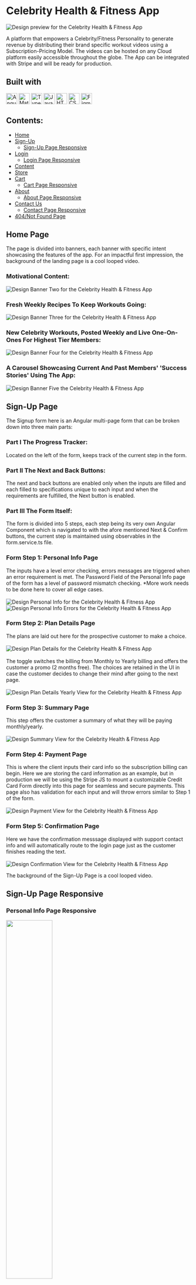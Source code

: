 # Celebrity Health & Fitness App
![Design preview for the Celebrity Health & Fitness App](finalProject/Design/Screenshots/Home/BannerOne.jpg)

A platform that empowers a Celebrity/Fitness Personality to generate revenue by distributing their brand specific workout videos using a Subscription-Pricing Model. The videos can be hosted on any Cloud platform easily accessible throughout the globe. The App can be integrated with Stripe and will be ready for production. 

## Built with
<img src="https://img.shields.io/badge/Angular-DD0031?style=for-the-badge&logo=angular&logoColor=white" alt="Angular icon" height="30" /> <img src="https://img.shields.io/badge/Material--UI-0081CB?style=for-the-badge&logo=material-ui&logoColor=white" alt="Material UI icon" height="30" /> <img src="https://img.shields.io/badge/TypeScript-007ACC?style=for-the-badge&logo=typescript&logoColor=white" alt="TypeScript icon" height="30" /> <img src="https://img.shields.io/badge/JavaScript-323330?style=for-the-badge&logo=javascript&logoColor=F7DF1E" alt="JavaScript icon" height="30" /> <img src="https://img.shields.io/badge/HTML5-E34F26?style=for-the-badge&logo=html5&logoColor=white" alt="HTML icon" height="30" /> <img src="https://img.shields.io/badge/CSS3-1572B6?style=for-the-badge&logo=css3&logoColor=white" alt="CSS icon" height="30" /> <img src="https://img.shields.io/badge/Figma-F24E1E?style=for-the-badge&logo=figma&logoColor=white" alt="Figma icon" height="30" />

## Contents:
   - [Home](#Home-Page)
   - [Sign-Up](#Sign-Up-Page)
     - [Sign-Up Page Responsive](#Sign-Up-Page-Responsive)
   - [Login](#Login-Page)
     - [Login Page Responsive](#Login-Page-Responsive)
   - [Content](#Content-Page)
   - [Store](#Store-Page)
   - [Cart](#Cart-Page)
     - [Cart Page Responsive](#Cart-Page-Responsive)
   - [About](#About-Page)
     - [About Page Responsive](#Abput-Page-Responsive)
   - [Contact Us](#Contact-Us-Page)
     - [Contact Page Responsive](#Abput-Page-Responsive)
   - [404/Not Found Page](#Not-Found-Page)

## Home Page

The page is divided into banners, each banner with specific intent showcasing the features of the app. For an impactful first impression, the background of the landing page is a cool looped video.

### Motivational Content:
![Design Banner Two for the Celebrity Health & Fitness App](finalProject/Design/Screenshots/Home/BannerTwo.jpg)

### Fresh Weekly Recipes To Keep Workouts Going:
![Design Banner Three for the Celebrity Health & Fitness App](finalProject/Design/Screenshots/Home/BannerThree.jpg)

### New Celebrity Workouts, Posted Weekly and Live One-On-Ones For Highest Tier Members:
![Design Banner Four for the Celebrity Health & Fitness App](finalProject/Design/Screenshots/Home/BannerFour.jpg)

### A Carousel Showcasing Current And Past Members' 'Success Stories' Using The App:
![Design Banner Five the Celebrity Health & Fitness App](finalProject/Design/Screenshots/Home/BannerFive.jpg)

## Sign-Up Page
The Signup form here is an Angular multi-page form that can be broken down into three main parts:

### Part I The Progress Tracker: 
Located on the left of the form, keeps track of the current step in the form.

### Part II The Next and Back Buttons: 
The next and back buttons are enabled only when the inputs are filled and each filled to specifications unique to each input and when the requirements are fulfilled, the Next button is enabled. 

### Part III The Form Itself:
The form is divided into 5 steps, each step being its very own Angular Component which is navigated to with the afore mentioned Next & Confirm buttons, the current step is maintained using observables in the form.service.ts file.

### Form Step 1: Personal Info Page
The inputs have a level error checking, errors messages are triggered when an error requirement is met. 
The Password Field of the Personal Info page of the form has a level of password mismatch checking. *More work needs to be done here to cover all edge cases.
<br/>
<br/>
![Design Personal Info for the Celebrity Health & Fitness App](finalProject/Design/Screenshots/Sign-Up/PersonalInfoPage.jpg)
<br/>
![Design Personal Info Errors for the Celebrity Health & Fitness App](finalProject/Design/Screenshots/Sign-Up/PersonalInfoPageErrors.jpg)
<br/>

### Form Step 2: Plan Details Page
The plans are laid out here for the prospective customer to make a choice.
<br/>
<br/>
![Design Plan Details for the Celebrity Health & Fitness App](finalProject/Design/Screenshots/Sign-Up/PlanDetailsPage.jpg)
<br/>
<br/>
The toggle switches the billing from Monthly to Yearly billing and offers the customer a promo (2 months free). The choices are retained in the UI in case the customer decides to change their mind after going to the next page. 
<br/>
<br/>
![Design Plan Details Yearly View for the Celebrity Health & Fitness App](finalProject/Design/Screenshots/Sign-Up/PlanDetailsYearlyViewPage.jpg)
<br/>

### Form Step 3: Summary Page
This step offers the customer a summary of what they will be paying monthly/yearly. 
<br/>
<br/>
![Design Summary View for the Celebrity Health & Fitness App](finalProject/Design/Screenshots/Sign-Up/SummaryPage.jpg)
<br/>

### Form Step 4: Payment Page
This is where the client inputs their card info so the subscription billing can begin. Here we are storing the card information as an example, but in production we will be using the Stripe JS to mount a customizable Credit Card Form directly into this page for seamless and secure payments. This page also has validation for each input and will throw errors similar to Step 1 of the form.
<br/>
<br/>
![Design Payment View for the Celebrity Health & Fitness App](finalProject/Design/Screenshots/Sign-Up/PaymentPage.jpg)
<br/>

### Form Step 5: Confirmation Page
Here we have the confirmation messsage displayed with support contact info and will automatically route to the login page just as the customer finishes reading the text. 
<br/>
<br/>
![Design Confirmation View for the Celebrity Health & Fitness App](finalProject/Design/Screenshots/Sign-Up/ConfirmationPage.jpg)

The background of the Sign-Up Page is a cool looped video. 

## Sign-Up Page Responsive

### Personal Info Page Responsive
<img src="finalProject/Design/Screenshots/Sign-Up/PersonalInfoResponsive.jpg" width=50% height=50%>

### Plan Details Page Responsive
<img src="finalProject/Design/Screenshots/Sign-Up/PlanDetailsResponsive.jpg" width=50% height=50%>

### Summary Page Responsive
<img src="finalProject/Design/Screenshots/Sign-Up/SummaryPageResponsive.jpg" width=50% height=50%>

### Payment Page Responsive
<img src="finalProject/Design/Screenshots/Sign-Up/PaymentPageResponsive.jpg" width=50% height=50%>

### Confirmation Page Responsive
<img src ="finalProject/Design/Screenshots/Sign-Up/ConfirmationPageResponsive.jpg" width=50% height=50%>

## Login Page
![Design Login for the Celebrity Health & Fitness App](finalProject/Design/Screenshots/LoginPage.jpg)

### Login Error
![Design Login Error for the Celebrity Health & Fitness App](finalProject/Design/Screenshots/LoginError.jpg)

## Login Page Responsive
Here the password is toggled to visible using an Angular directive. 
<br />
<br />
<img src="finalProject/Design/Screenshots/ShowOrHidePassword.jpg" width=50% height=50%>

## Content Page
The concept behind the content page is, it is all One page, and the view for each tier is contextually loaded, for one free tier and two paid tiers. Only the highest tier has access to the Monthly Live One-On-Ones. There is a persistent fixed countdown timer ticking away reminding the lower tier members to upgrade. The workouts here are categorized by year of release, every video being released every week wihtin that year. 

### Free Tier View

The free tier only gets a weeks worth of workouts and the rest of the page is hidden behind a blurred out paywall, encouraging the customer to upgrade to get access to all the content from weeks and years past. 
![Design Free Tier for the Celebrity Health & Fitness App](finalProject/Design/Screenshots/Content/FreeTierView.jpg)

#### Paywall

![Design Free Tier Paywall for the Celebrity Health & Fitness App](finalProject/Design/Screenshots/Content/FreeTierPaywallView.jpg)

![Design Free Tier Paywall Continued for the Celebrity Health & Fitness App](finalProject/Design/Screenshots/Content/FreeTierPaywallViewcontinued.jpg)

### Second Tier View

Fresh weekly recipes can be accesssed from the button under the year. 

![Design Second Tier for the Celebrity Health & Fitness App](finalProject/Design/Screenshots/Content/TierTwoPaidTierView.jpg)

For tier two and three, the workouts can also be categorized by workout type by switching the toggle. 

![Design Workout by type Continued for the Celebrity Health & Fitness App](finalProject/Design/Screenshots/Content/WorkoutsByType.jpg)

![Design Workout by type Continued for the Celebrity Health & Fitness App](finalProject/Design/Screenshots/Content/WorkoutsByTypeContinued.jpg)

### Third Tier View

![Design Tier Three View for the Celebrity Health & Fitness App](finalProject/Design/Screenshots/Content/TierThreeView.jpg)

Apart from the tier name being reflected on the page, when the timer hits 00:00:00 the Live Video Begins.

![Design Tier Three Live Video Continued for the Celebrity Health & Fitness App](finalProject/Design/Screenshots/Content/TierThreeLiveWorkoutView.jpg)

Future Work:
 search functionlity 
 password mismatch checks

# Backend
The Backend for Celebrity Health & Fitness App was developed using MVC based Node.js and Express.js, utilizing Sequalize. With a RESTful API that can scale based on demands reliably; with MySQL as the database.

## Backend: https://github.com/goodonone/celebrity-health-fitness-video-subscription-backend-nodejs
